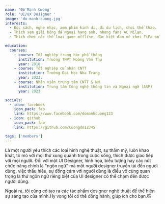 ```yaml
---
name: 'Đỗ Mạnh Cường'
role: 'UI/UX Designer '
image: 'do-manh-cuong.jpg'
interests:
  - Đọc sách, nghe nhạc, xem phim kinh dị, đi du lịch, chơi thể thao.
  - Thích xem giải bóng đá Ngoại hạng anh, nhưng fans AC Milan.
  - Thích chơi các thể loại game offline, đặc biệt đam mê chơi FiFa online 4.

education:
  courses:
    - course: Tốt nghiệp trung học phổ thông
      institution: Trường THPT Hoàng Văn Thụ
      year: 2018
    - course: Tốt nghiệp cử nhân CNTT
      institution: Trường Đại học Nha Trang
      year: 2023.
    - course: Nhân viên trung tâm CNTT & NN
      institution: Trung tâm Công nghệ thông tin và Ngoại ngữ (ASP)
      year: 2023

socials:
  - icon: facebook
    icon_pack: fab
    link: https://www.facebook.com/domanhcuong123
  - icon: github
    icon_pack: fab
    link: https://github.com/Cuongdo12345

tags: ['members']
---
```


<p class="mb-5">Là một người yêu thích các loại hình nghệ thuật, sự thẩm mỹ, luôn khao khát, tò mò với mọi thứ xung quanh trong cuộc sống, thích được giao tiếp với mọi người. Đối với một UI Designer, hình họa, biểu tượng hay các nút chức năng chính là "ngôn ngữ" mà một người designer truyền tải đến người dùng, việc thấu hiểu, sự đồng cảm với người dùng là điều vô cùng quan trọng là thứ ngôn ngữ riêng biệt của UI designer có thể chạm đến được người dùng.</p>
<p>Ngoài ra, tôi cũng có tạo ra các tác phẩm designer nghệ thuật để thể hiện sự sáng tạo của mình.Hy vọng tôi có thể đồng hành, giúp ích
cho bạn.🐱</p>

